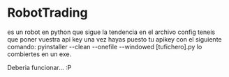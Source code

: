 # RobotTrading
es un robot en python que sigue la tendencia
en el archivo config teneis que poner vuestra api key
una vez hayas puesto tu apikey con el siguiente comando:
pyinstaller --clean --onefile --windowed [tufichero].py
lo combiertes en un exe.



Deberia funcionar... :P



